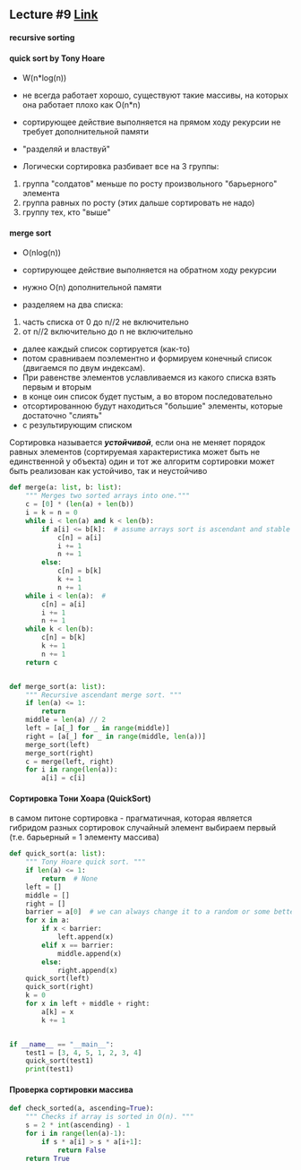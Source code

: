 ## Lecture #9 [Link](https://www.youtube.com/watch?v=qf82-r9hl2Y)
#### recursive sorting
#### quick sort by Tony Hoare
 
* W(n*log(n))
* не всегда работает хорошо, существуют такие массивы, на которых она работает плохо как O(n*n)
* сортирующее действие выполняется на прямом ходу рекурсии не требует дополнительной памяти
* "разделяй и властвуй"

* Логически сортировка разбивает все на 3 группы:
1. группа "солдатов" меньше по росту произвольного "барьерного" элемента
2. группа равных по росту (этих дальше сортировать не надо)
3. группу тех, кто "выше"

#### merge sort
* O(nlog(n))
* сортирующее действие выполняется на обратном ходу рекурсии 
* нужно O(n) дополнительной памяти
 
* разделяем на два списка:
1. часть списка от 0 до n//2 не включительно
2. от n//2 включительно до n не включительно
* далее каждый список сортируется (как-то)
* потом сравниваем поэлементно и формируем конечный список (двигаемся по двум индексам).
* При равенстве элементов уславливаемся из какого списка взять первым и вторым
* в конце оин список будет пустым, а во втором последовательно
* отсортированною будут находиться "большие" элементы, которые достаточно "слиять"
* с результирующим списком

Сортировка называется ***устойчивой***, если она не меняет порядок равных элементов
(сортируемая характеристика может быть не единственной у объекта)
один и тот же алгоритм сортировки может быть реализован как устойчиво, так и неустойчиво

```python
def merge(a: list, b: list):
    """ Merges two sorted arrays into one."""
    c = [0] * (len(a) + len(b))
    i = k = n = 0
    while i < len(a) and k < len(b):
        if a[i] <= b[k]:  # assume arrays sort is ascendant and stable (equal number ordering respected)
            c[n] = a[i]
            i += 1
            n += 1
        else:
            c[n] = b[k]
            k += 1
            n += 1
    while i < len(a):  #
        c[n] = a[i]
        i += 1
        n += 1
    while k < len(b):
        c[n] = b[k]
        k += 1
        n += 1
    return c


def merge_sort(a: list):
    """ Recursive ascendant merge sort. """
    if len(a) <= 1:
        return
    middle = len(a) // 2
    left = [a[_] for _ in range(middle)]
    right = [a[_] for _ in range(middle, len(a))]
    merge_sort(left)
    merge_sort(right)
    c = merge(left, right)
    for i in range(len(a)):
        a[i] = c[i]
```
#### Cортировка Тони Хоара (QuickSort)
в самом питоне сортировка - прагматичная, которая является гибридом разных сортировок
случайный элемент выбираем первый (т.е. барьерный = 1 элементу массива)
```python
def quick_sort(a: list):
    """ Tony Hoare quick sort. """
    if len(a) <= 1:
        return  # None
    left = []
    middle = []
    right = []
    barrier = a[0]  # we can always change it to a random or some better logic
    for x in a:
        if x < barrier:
            left.append(x)
        elif x == barrier:
            middle.append(x)
        else:
            right.append(x)
    quick_sort(left)
    quick_sort(right)
    k = 0
    for x in left + middle + right:
        a[k] = x
        k += 1


if __name__ == "__main__":
    test1 = [3, 4, 5, 1, 2, 3, 4]
    quick_sort(test1)
    print(test1)
```
#### Проверка сортировки массива
```python
def check_sorted(a, ascending=True):
    """ Checks if array is sorted in O(n). """
    s = 2 * int(ascending) - 1
    for i in range(len(a)-1):
        if s * a[i] > s * a[i+1]:
            return False
    return True
```